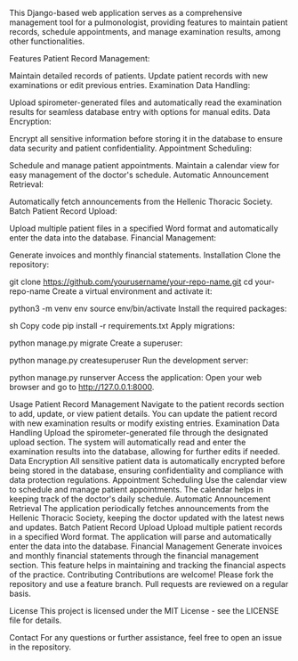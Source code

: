 This Django-based web application serves as a comprehensive management tool for a pulmonologist, providing features to maintain patient records, schedule appointments, and manage examination results, among other functionalities.

Features
Patient Record Management:

Maintain detailed records of patients.
Update patient records with new examinations or edit previous entries.
Examination Data Handling:

Upload spirometer-generated files and automatically read the examination results for seamless database entry with options for manual edits.
Data Encryption:

Encrypt all sensitive information before storing it in the database to ensure data security and patient confidentiality.
Appointment Scheduling:

Schedule and manage patient appointments.
Maintain a calendar view for easy management of the doctor's schedule.
Automatic Announcement Retrieval:

Automatically fetch announcements from the Hellenic Thoracic Society.
Batch Patient Record Upload:

Upload multiple patient files in a specified Word format and automatically enter the data into the database.
Financial Management:

Generate invoices and monthly financial statements.
Installation
Clone the repository:


git clone https://github.com/yourusername/your-repo-name.git
cd your-repo-name
Create a virtual environment and activate it:


python3 -m venv env
source env/bin/activate
Install the required packages:

sh
Copy code
pip install -r requirements.txt
Apply migrations:


python manage.py migrate
Create a superuser:


python manage.py createsuperuser
Run the development server:


python manage.py runserver
Access the application:
Open your web browser and go to http://127.0.0.1:8000.

Usage
Patient Record Management
Navigate to the patient records section to add, update, or view patient details.
You can update the patient record with new examination results or modify existing entries.
Examination Data Handling
Upload the spirometer-generated file through the designated upload section.
The system will automatically read and enter the examination results into the database, allowing for further edits if needed.
Data Encryption
All sensitive patient data is automatically encrypted before being stored in the database, ensuring confidentiality and compliance with data protection regulations.
Appointment Scheduling
Use the calendar view to schedule and manage patient appointments.
The calendar helps in keeping track of the doctor's daily schedule.
Automatic Announcement Retrieval
The application periodically fetches announcements from the Hellenic Thoracic Society, keeping the doctor updated with the latest news and updates.
Batch Patient Record Upload
Upload multiple patient records in a specified Word format.
The application will parse and automatically enter the data into the database.
Financial Management
Generate invoices and monthly financial statements through the financial management section.
This feature helps in maintaining and tracking the financial aspects of the practice.
Contributing
Contributions are welcome! Please fork the repository and use a feature branch. Pull requests are reviewed on a regular basis.

License
This project is licensed under the MIT License - see the LICENSE file for details.

Contact
For any questions or further assistance, feel free to open an issue in the repository.
